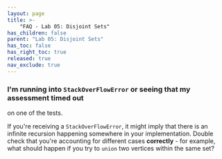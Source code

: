 ```yaml
---
layout: page
title: >-
    "FAQ - Lab 05: Disjoint Sets"
has_children: false
parent: "Lab 05: Disjoint Sets"
has_toc: false
has_right_toc: true
released: true
nav_exclude: true
---
```


### I'm running into `StackOverFlowError` or seeing that my assessment timed out 
on one of the tests. 

If you're receiving a `StackOverFlowError`, it might imply that there is an infinite
recursion happening somewhere in your implementation. Double check that you're accounting 
for different cases **correctly** - for example, what should happen if you try to `union`
two vertices within the same set?

